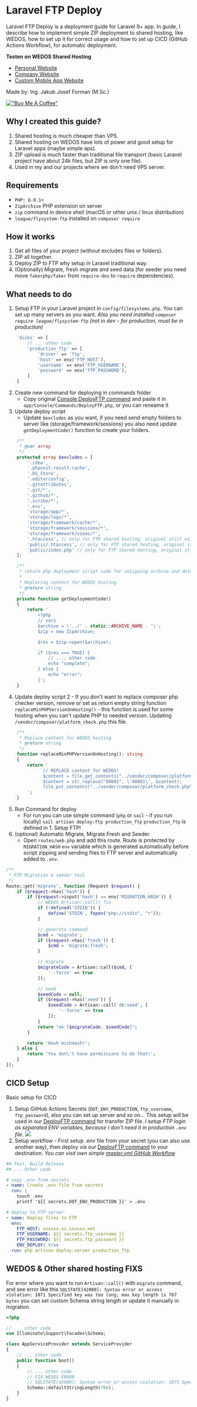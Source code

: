 # Laravel FTP Deploy

Laravel FTP Deploy is a deployment guide for Laravel 9+ app. In guide, I describe how to implement simple ZIP deployment
to shared hosting, like WEDOS, how to set up it for correct usage and how to set up CICD (GitHub Actions Workflow), for
automatic deployment.

**Testen on WEDOS Shared Hosting**

- [Personal Website](https://jakubforman.eu/)
- [Company Website](https://awwwesome.com/)
- [Custom Mobile App Website](https://foode.cz/)

Made by: Ing. Jakub Josef Forman (M.Sc.)

[!["Buy Me A Coffee"](https://www.buymeacoffee.com/assets/img/custom_images/orange_img.png)](https://www.buymeacoffee.com/jakubforman)

## Why I created this guide?

1. Shared hosting is much cheaper than VPS.
2. Shared hosting on WEDOS have lots of power and good setup for Laravel apps (maybe simple aps).
3. ZIP upload is much faster than traditional file transport (basic Laravel project have about 24k files, but ZIP is
   only one file).
4. Used in my and our projects where we don't need VPS server.

## Requirements

- `PHP: 8.0.1+`
- `ZipArchive` PHP extension on server
- `zip` command in device shell (macOS or other unix / linux distribution)
- `league/flysystem-ftp` installed on `composer require`

## How it works

1. Get all files of your project (without excludes files or folders).
2. ZIP all together.
3. Deploy ZIP to FTP why setup in Laravel traditional way.
4. (Optionally) Migrate, fresh migrate and seed data (for seeder you need move `fakerphp/faker` from `require-dev` to `require`
   dependencies).

## What needs to do

1. Setup FTP in your Laravel project in `config/filesystems.php`. You can set up many servers as you want. _Also you
   need installed `composer require league/flysystem-ftp` (not in dev - for production, must be in production)_

```php
    'disks' => [
        // ... other code
        'production_ftp' => [
            'driver' => 'ftp',
            'host' => env('FTP_HOST'),
            'username' => env('FTP_USERNAME'),
            'password' => env('FTP_PASSWORD'),
        ]
    ]
```

2. Create new command for deploying in commands folder
    - Copy original [Console DeployFTP command](src/DeployFTP.php) and paste it in `app/Console/Commands/DeployFTP.php`,
      or you can reneame it
3. Update deploy script
    - Update `$excludes` as you want, if you need send empty folders to server like (storage/framework/sessions) you
      also need update `getDeploymentCode()` function to create your folders.

```php
    /**
     * @var array
     */
    protected array $excludes = [
        '.idea',
        '.phpunit.result.cache',
        '.DS_Store',
        '.editorconfig',
        '.gitattributes',
        '.git/*',
        '.github/*',
        '.scribe/*',
        '.env',
        'storage/app/*',
        'storage/logs/*',
        'storage/framework/cache/*',
        'storage/framework/sessions/*',
        'storage/framework/views/*',
        '.htaccess', // only for FTP shared hosting, original still exist
        'public/.htaccess', // only for FTP shared hosting, original still exist
        'public/index.php' // only for FTP shared hosting, original still exist
    ]; 
```

```php
    /**
     * return php deployment script code for unzipping archive and deleting old file
     *
     * Replacing content for WEDOS hosting
     * @return string
     */
    private function getDeploymentCode()
    {
        return '
            <?php
            // vars
            $archive = \'../' . static::ARCHIVE_NAME . '\';
            $zip = new ZipArchive;

            $res = $zip->open($archive);

            if ($res === TRUE) {
                // .... other code
                echo "complete";
            } else {
                echo "error";
            }';
    }
```

4. Update deploy script 2 - If you don't want to replace composer php checker version, remove or set as return empty
   string function `replaceMinPHPVersionOnHosting()` - this function is used for some hosting when you can't update PHP
   to needed version. Updating `/vendor/composer/platform_check.php` this file.

```php
    /**
     * Replace content for WEDOS hosting
     * @return string
     */
    function replaceMinPHPVersionOnHosting(): string
    {
        return '
              // REPLACE content for WEDOS!
              $content = file_get_contents("../vendor/composer/platform_check.php");
              $content = str_replace("80002", \'80001\', $content);
              file_put_contents("../vendor/composer/platform_check.php", $content);
        ';
    }
```

5. Run Command for deploy
    - For run you can use simple command (`php` or `sail` - if you run locally) `sail artisan deploy:ftp production_ftp`
      `production_ftp` is defined in 1. Setup FTP!
6. (optional) Automatic Migrate, Migrate Fresh and Seeder.
    - Open `routes/web.php` and add this route. Route is protected by `MIGRATION_HASH` `env` variable which is generated
      automatically before script zipping and sending files to FTP server and automatically added to `.env`.

```php
/**
 * FTP Migration & seeder tool
 */
Route::get('migrate', function (Request $request) {
    if ($request->has('hash')) {
        if ($request->input('hash') == env('MIGRATION_HASH')) {
            // WEDOS Artisan::call() fix
            if (!defined('STDIN')) {
                define('STDIN', fopen("php://stdin", "r"));
            }

            // generate command
            $cmd = 'migrate';
            if ($request->has('fresh')) {
                $cmd = 'migrate:fresh';
            }

            // migrate
            $migrateCode = Artisan::call($cmd, [
                '--force' => true
            ]);

            // seed
            $seedCode = null;
            if ($request->has('seed')) {
                $seedCode = Artisan::call('db:seed', [
                    '--force' => true
                ]);
            }
            return "ok [$migrateCode, $seedCode]";
        }

        return 'Hash mishmash!';
    } else {
        return 'You don\'t have permissions to do that!';
    }
});
```

## CICD Setup

Basic setup for CICD

1. Setup GitHub Actions Secrets (`DOT_ENV_PRODUCTION`, `ftp_username`, `ftp_password`), also you can set up server and
   so on... This setup will be used in our [DeployFTP command](src/DeployFTP.php) for transfer ZIP file. _I setup FTP
   login as separated ENV variables, because I don't need it in production `.env` file._
   ![](github-secrets.png)
2. Setup workflow - First setup .env file from your secret (you can also use another way), then deploy via
   our [DeployFTP command](src/DeployFTP.php) to your destination. _You can visit own
   simple [master.yml GitHub Workflow](src/master.yml)_

```yml
## Test, Build Release
## ... Other code

# copy .env from secrets
- name: Create .env file from secrets
  run: |
    touch .env
    printf '${{ secrets.DOT_ENV_PRODUCTION }}' > .env

# deploy to FTP server
- name: Deploy files to FTP
  env:
    FTP_HOST: xxxxxx.xx.xxxxxx.net
    FTP_USERNAME: ${{ secrets.ftp_username }}
    FTP_PASSWORD: ${{ secrets.ftp_password }}
    ENV_DEPLOY: true
  run: php artisan deploy:server production_ftp 
```

## WEDOS & Other shared hosting FIXS

For error where you want to run `Artisan::call()` with `migrate` command, and see error like
this `SQLSTATE[42000]: Syntax error or access violation: 1071 Specified key was too long; max key length is 767 bytes`
you can set custom Schema string length or update it manually in migration.

```php
<?php

// ... other code
use Illuminate\Support\Facades\Schema;

class AppServiceProvider extends ServiceProvider
{
    // ... other code
    public function boot()
    {
        // ... other code
        // FIX WEDOS ERROR
        // SQLSTATE[42000]: Syntax error or access violation: 1071 Specified key was too long; max key length is 767 bytes
        Schema::defaultStringLength(766);
    }
}
```


